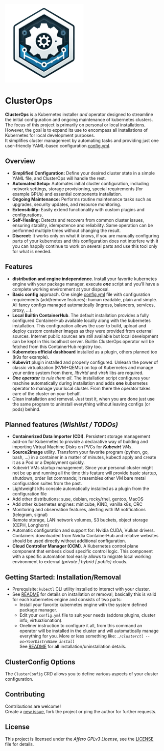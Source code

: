 ![ClusterOps logo](icon.png)

# ClusterOps

**ClusterOps** is a Kubernetes installer _and_ operator designed to streamline the initial configuration
and ongoing maintenance of kubernetes clusters. The focus of this project is primarily on personal
or local installations. However, the goal is to expand its use to encompass all installations of
Kubernetes for local development purposes.  
It simplifies cluster management by automating tasks and providing just one user-friendly YAML-based
configuration [config.yml](config.yml).


## Overview
  * **Simplified Configuration:** Define your desired cluster state in a simple YAML file, 
    and ClusterOps will handle the rest.
  * **Automated Setup:**  Automates initial cluster configuration, including network settings,
    storage provisioning, special requirements (for example GPUs) and essential components
    installation.
  * **Ongoing Maintenance:**  Performs routine maintenance tasks such as upgrades, security 
    updates, and resource monitoring.
  * **Extensibility:** Easily extend functionality with custom plugins and configurations.
  * **Self-Healing:** Detects and recovers from common cluster issues, ensuring stability, idempotence
    and reliability. Same operation can be performed multiple times without changing the result.
  * **Discreet:** It works only on what it knows, if you are manually configuring parts of your
    kubernetes and this configuration does not interfere with it you can happily continue to work
    on several parts and use this tool only for what is needed.


## Features
- **distribution and engine independence**. Install your favorite kubernetes engine with your package
manager, execute **_one_** script and you'll have a complete working environment at your disposal.  
- **Basic config** approach. One single [config.yml](config.yml) file with configuration requirements
(add/remove features): human readable, plain and simple. All fancy configs managed automatically
(ingress, balancers, services, proxy, ...).
- **Local Builtin ContainerHub**.  The default installation provides a fully configured ContainerHub
available locally along with the kubernetes installation. This configuration allows the user to
build, upload and deploy custom container images as they were provided from external sources.
Internet public sources are still available but local development can be kept in this localhost
server. Builtin ClusterOps operator will be fetched from this ContainerHub registry too.
- **Kubernetes official dashboard** installed as a plugin, others planned too (k9s for example).
- **Kubevirt** plugin installed and properly configured.  Unleash the power of classic virtualization
(KVM+QEMU) on top of Kubernetes and manage your entire system from there, _libvirtd_ and _virsh_
libs are required.
- _**One operator** to rule them all_. The installation script configures your machine automatically
during installation and adds **one** kubernetes operator to manage your local cluster. From there the
operator takes care of the cluster on your behalf.
- Clean installation and removal. Just test it, when you are done just use the same program to
uninstall everything without leaving configs (or pods) behind.


## Planned features _(Wishlist / TODOs)_
- **Containerized Data Importer (CDI)**. Persistent storage management add-on for Kubernetes to
provide a declarative way of building and importing Virtual Machine Disks on PVCs for 
_**Kubevirt** VMs_.
- **Source2Image** utility. Transform your favorite program (python, go, bash, ...) in a container
in a matter of minutes, kubectl apply and create it as a Pod or a Deployment quickly.
- Kubevirt VMs startup management. Since your personal cluster might not be up and running all the
time this feature will provide basic startup, shutdown, order list commands; it resembles other
VM bare metal configuration suites from the past.
- Lightweight k9s console automatically installed as a plugin from the configuration file
- Add other distributions: suse, debian, rocky/rhel, gentoo, MacOS
- Add other kubernetes engines: minicube, KIND, vanilla k8s, CRC
- Monitoring and observation features, alerting with IM notifications (telegram, signal)
- Remote storage, LAN network volumes, S3 buckets, object storage (CEPH, Longhorn)
- Automatic configuration and support for: Nvidia CUDA, Vulkan drivers. Containers downloaded
from Nvidia ContainerHub and relative websites should be used directly without additional
configuration.
- **Cloud Controller Manager (CCM)**. A Kubernetes control plane component that embeds cloud
specific control logic. This component with a specific automation tool easily allows to migrate
local working environment to external _(private | hybrid | public)_ clouds.


## Getting Started: Installation/Removal
- Prerequisite: `kubectl` CLI utility installed to interact with your cluster.
- See [README](doc/README.md) for details on installation or removal, basically this is valid for
each kubernetes engine and consists of two parts:
  - Install your favorite kubernetes engine with the system defined package manager.
  - Edit your `config.yml` file to suit your needs (addons plugins, cluster info, virtuazionation).
  - Oneliner instruction to configure it all, from this command an operator will be installed in the
  cluster and will automatically manage everything for you. More or less something like: 
  _`./clusterctl --os=YourDistroName install`_  
  See [README](doc/README.md) for **all** installation/uninstallation details.


## ClusterConfig Options
The `ClusterConfig` CRD allows you to define various aspects of your cluster configuration.
<!-- some options:
  * **network:** Configure the network plugin (e.g., `calico`, `flannel`).
  * **storage:**  Specify the storage provider (e.g., `longhorn`, `openebs`).
  * **addons:**  A list of addons to install (e.g., `dashboard`, `metrics-server`, `ingress-nginx`).
  * **security:**  Define security settings (e.g., enable pod security policies).
  * **monitoring:**  Configure monitoring tools (e.g., Prometheus, Grafana).
-->


## Contributing
Contributions are welcome\!  
Create a [new issue](https://github.com/andreabenini/podmaster/issues/new/choose),
fork the project or ping the author for further requests.


## License
This project is licensed under the _Affero GPLv3 License_, see the
[LICENSE](./LICENSE) file for details.
